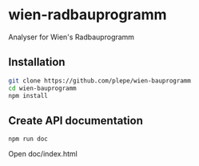# wien-radbauprogramm
Analyser for Wien's Radbauprogramm

## Installation
```sh
git clone https://github.com/plepe/wien-bauprogramm
cd wien-bauprogramm
npm install
```

## Create API documentation
```
npm run doc
```
Open doc/index.html
